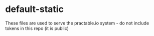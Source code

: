 # default-static

These files are used to serve the practable.io system - do not include tokens in this repo (it is public)
